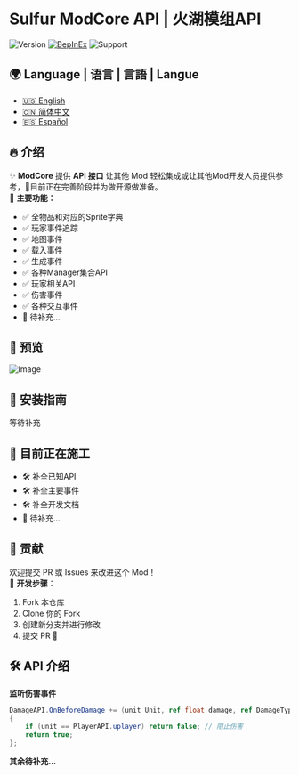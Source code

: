 # Sulfur ModCore API | 火湖模组API
![Version](https://img.shields.io/badge/version-0.2.19Alpha-blue)
[![BepInEx](https://img.shields.io/badge/BepInEx-5.4.21-green)](https://docs.bepinex.dev/)
![Support](https://img.shields.io/badge/support-ModdingCommunity-green)

## 🌍 Language | 语言 | 言語 | Langue
- [🇺🇸 English](README.EN.md)
- [🇨🇳 简体中文](README.md)
- [🇪🇸 Español](README.es.md)

## 🔥 介绍
✨ **ModCore** 提供 **API 接口** 让其他 Mod 轻松集成或让其他Mod开发人员提供参考，🚧目前正在完善阶段并为做开源做准备。  
🎯 **主要功能：**
- ✅ 全物品和对应的Sprite字典
- ✅ 玩家事件追踪
- ✅ 地图事件
- ✅ 载入事件
- ✅ 生成事件
- ✅ 各种Manager集合API
- ✅ 玩家相关API
- ✅ 伤害事件
- ✅ 各种交互事件
- 📌 待补充...

## 📸 预览
![Image](https://github.com/user-attachments/assets/e4e23bee-fd30-4c21-85ec-78261142eb42)

## 🚀 安装指南
等待补充

## 🚧 目前正在施工
- 🛠️ 补全已知API
- 🛠️ 补全主要事件
- 🛠️ 补全开发文档
- 📌 待补充...

## 🤝 贡献
欢迎提交 PR 或 Issues 来改进这个 Mod！  
📌 **开发步骤**：
1. Fork 本仓库
2. Clone 你的 Fork
3. 创建新分支并进行修改
4. 提交 PR 🎉

## 🛠 API 介绍
**监听伤害事件**
```csharp
DamageAPI.OnBeforeDamage += (unit Unit, ref float damage, ref DamageType type, ref DamageSourceData source, ref Hitbox hitbox, ref Vector3 point) =>
{
    if (unit == PlayerAPI.uplayer) return false; // 阻止伤害
    return true;
};
```

**其余待补充...**


